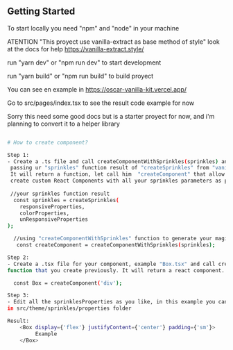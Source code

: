 ## Getting Started

To start locally you need "npm" and "node" in your machine

ATENTION "This proyect use vanilla-extract as base method of style"
look at the docs for help https://vanilla-extract.style/

run "yarn dev" or "npm run dev" to start development

run "yarn build" or "npm run build" to build proyect

You can see en example in https://oscar-vanilla-kit.vercel.app/

Go to src/pages/index.tsx to see the result code example for now

Sorry this need some good docs but is a starter proyect for now,
and i'm planning to convert it to a helper library

```bash

# How to create component?

Step 1:
- Create a .ts file and call createComponentWithSprinkles(sprinkles) and
 passing ur "sprinkles" function result of "createSprinkles" from "vanilla-extract".
 It will return a function, let call him  "createComponent" that allow you to
 create custom React Components with all your sprinkles parameters as props.
 
 //your sprinkles function result
  const sprinkles = createSprinkles(
    responsiveProperties,
    colorProperties,
    unResponsiveProperties
);

  //using "createComponentWithSprinkles" function to generate your magic function
   const createComponent = createComponentWithSprinkles(sprinkles);

Step 2:
- Create a .tsx file for your component, example "Box.tsx" and call createComponent 
function that you create previously. It will return a react component. Something like this 

  const Box = createComponent('div');

Step 3:
- Edit all the sprinklesProperties as you like, in this example you can found them
in src/theme/sprinkles/properties folder

Result: 
    <Box display={'flex'} justifyContent={'center'} padding={'sm'}>
         Example
    </Box>




